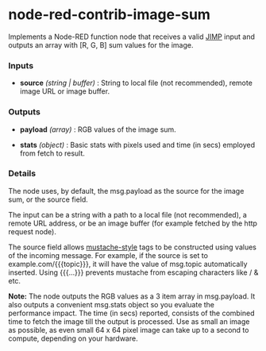 # node-red-contrib-image-sum

Implements a Node-RED function node that receives a valid [JIMP](https://github.com/oliver-moran/jimp) input and outputs an array with [R, G, B] sum values for the image.

### Inputs

- **source** _(string | buffer)_ : String to local file (not recommended), remote image URL or image buffer.

### Outputs

- **payload** _(array)_ : RGB values of the image sum.

- **stats** _(object)_ : Basic stats with pixels used and time (in secs) employed from fetch to result.


### Details

The node uses, by default, the msg.payload as the source for the image sum, or the source field.

The input can be a string with a path to a local file (not recommended), a remote URL address, or be an image buffer (for example fetched by the http request node).

The source field allows [mustache-style](http://mustache.github.io/mustache.5.html) tags to be constructed using values of the incoming message. For example, if the source is set to example.com/{{{topic}}}, it will have the value of msg.topic automatically inserted. Using {{{...}}} prevents mustache from escaping characters like / & etc.

**Note:** The node outputs the RGB values as a 3 item array in msg.payload. It also outputs a convenient msg.stats object so you evaluate the performance impact. The time (in secs) reported, consists of the combined time to fetch the image till the output is processed. Use as small an image as possible, as even small 64 x 64 pixel image can take up to a second to compute, depending on your hardware.
